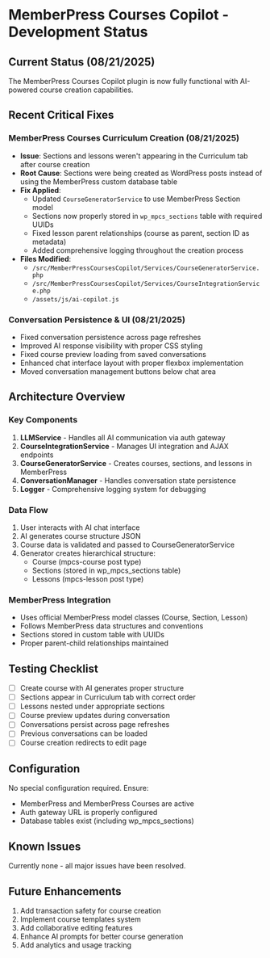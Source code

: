 # MemberPress Courses Copilot - Development Status

## Current Status (08/21/2025)

The MemberPress Courses Copilot plugin is now fully functional with AI-powered course creation capabilities.

## Recent Critical Fixes

### MemberPress Courses Curriculum Creation (08/21/2025)
- **Issue**: Sections and lessons weren't appearing in the Curriculum tab after course creation
- **Root Cause**: Sections were being created as WordPress posts instead of using the MemberPress custom database table
- **Fix Applied**: 
  - Updated `CourseGeneratorService` to use MemberPress Section model
  - Sections now properly stored in `wp_mpcs_sections` table with required UUIDs
  - Fixed lesson parent relationships (course as parent, section ID as metadata)
  - Added comprehensive logging throughout the creation process
- **Files Modified**:
  - `/src/MemberPressCoursesCopilot/Services/CourseGeneratorService.php`
  - `/src/MemberPressCoursesCopilot/Services/CourseIntegrationService.php`
  - `/assets/js/ai-copilot.js`

### Conversation Persistence & UI (08/21/2025)
- Fixed conversation persistence across page refreshes
- Improved AI response visibility with proper CSS styling
- Fixed course preview loading from saved conversations
- Enhanced chat interface layout with proper flexbox implementation
- Moved conversation management buttons below chat area

## Architecture Overview

### Key Components

1. **LLMService** - Handles all AI communication via auth gateway
2. **CourseIntegrationService** - Manages UI integration and AJAX endpoints
3. **CourseGeneratorService** - Creates courses, sections, and lessons in MemberPress
4. **ConversationManager** - Handles conversation state persistence
5. **Logger** - Comprehensive logging system for debugging

### Data Flow

1. User interacts with AI chat interface
2. AI generates course structure JSON
3. Course data is validated and passed to CourseGeneratorService
4. Generator creates hierarchical structure:
   - Course (mpcs-course post type)
   - Sections (stored in wp_mpcs_sections table)
   - Lessons (mpcs-lesson post type)

### MemberPress Integration

- Uses official MemberPress model classes (Course, Section, Lesson)
- Follows MemberPress data structures and conventions
- Sections stored in custom table with UUIDs
- Proper parent-child relationships maintained

## Testing Checklist

- [ ] Create course with AI generates proper structure
- [ ] Sections appear in Curriculum tab with correct order
- [ ] Lessons nested under appropriate sections
- [ ] Course preview updates during conversation
- [ ] Conversations persist across page refreshes
- [ ] Previous conversations can be loaded
- [ ] Course creation redirects to edit page

## Configuration

No special configuration required. Ensure:
- MemberPress and MemberPress Courses are active
- Auth gateway URL is properly configured
- Database tables exist (including wp_mpcs_sections)

## Known Issues

Currently none - all major issues have been resolved.

## Future Enhancements

1. Add transaction safety for course creation
2. Implement course templates system
3. Add collaborative editing features
4. Enhance AI prompts for better course generation
5. Add analytics and usage tracking